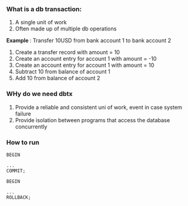 ### What is a db transaction:
<ol>
<li>A single unit of work</li>
<li>Often made up of multiple db operations</li>
</ol>

<b>Example </b> :
Transfer 10USD from bank account 1 to bank account 2
<ol>
<li>Create a transfer record with amount = 10</li>
<li>Create an account entry for account 1  with amount = -10</li>
<li>Create an account entry for account 1  with amount = 10 </li>
<li>Subtract 10 from balance of account 1</li>
<li>Add 10 from balance of account 2</li>
</ol>

### WHy do we need dbtx
<ol>
<li>Provide a reliable and consistent uni of work, event in case system failure</li>
<li>Provide isolation between programs that access the database concurrently</li>
</ol>

### How to run
```
BEGIN

...
COMMIT;
```

```
BEGIN

...
ROLLBACK;
```